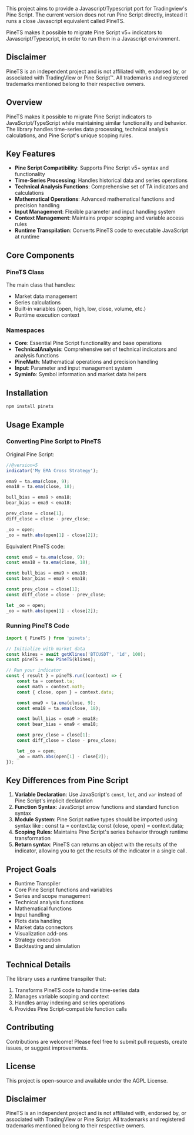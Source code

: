 This project aims to provide a Javascript/Typescript port for Tradingview's Pine Script.
The current version does not run Pine Script directly, instead it runs a close Javascript equivalent called PineTS.

PineTS makes it possible to migrate Pine Script v5+ indicators to Javascript/Typescript, in order to run them in a Javascript environment.

## Disclaimer

PineTS is an independent project and is not affiliated with, endorsed by, or associated with TradingView or Pine Script™. All trademarks and registered trademarks mentioned belong to their respective owners.

## Overview

PineTS makes it possible to migrate Pine Script indicators to JavaScript/TypeScript while maintaining similar functionality and behavior. The library handles time-series data processing, technical analysis calculations, and Pine Script's unique scoping rules.

## Key Features

-   **Pine Script Compatibility**: Supports Pine Script v5+ syntax and functionality
-   **Time-Series Processing**: Handles historical data and series operations
-   **Technical Analysis Functions**: Comprehensive set of TA indicators and calculations
-   **Mathematical Operations**: Advanced mathematical functions and precision handling
-   **Input Management**: Flexible parameter and input handling system
-   **Context Management**: Maintains proper scoping and variable access rules
-   **Runtime Transpilation**: Converts PineTS code to executable JavaScript at runtime

## Core Components

### PineTS Class

The main class that handles:

-   Market data management
-   Series calculations
-   Built-in variables (open, high, low, close, volume, etc.)
-   Runtime execution context

### Namespaces

-   **Core**: Essential Pine Script functionality and base operations
-   **TechnicalAnalysis**: Comprehensive set of technical indicators and analysis functions
-   **PineMath**: Mathematical operations and precision handling
-   **Input**: Parameter and input management system
-   **Syminfo**: Symbol information and market data helpers

## Installation

```bash
npm install pinets
```

## Usage Example

### Converting Pine Script to PineTS

Original Pine Script:

```javascript
//@version=5
indicator('My EMA Cross Strategy');

ema9 = ta.ema(close, 9);
ema18 = ta.ema(close, 18);

bull_bias = ema9 > ema18;
bear_bias = ema9 < ema18;

prev_close = close[1];
diff_close = close - prev_close;

_oo = open;
_oo = math.abs(open[1] - close[2]);
```

Equivalent PineTS code:

```javascript
const ema9 = ta.ema(close, 9);
const ema18 = ta.ema(close, 18);

const bull_bias = ema9 > ema18;
const bear_bias = ema9 < ema18;

const prev_close = close[1];
const diff_close = close - prev_close;

let _oo = open;
_oo = math.abs(open[1] - close[2]);
```

### Running PineTS Code

```javascript
import { PineTS } from 'pinets';

// Initialize with market data
const klines = await getKlines('BTCUSDT', '1d', 100);
const pineTS = new PineTS(klines);

// Run your indicator
const { result } = pineTS.run((context) => {
    const ta = context.ta;
    const math = context.math;
    const { close, open } = context.data;

    const ema9 = ta.ema(close, 9);
    const ema18 = ta.ema(close, 18);

    const bull_bias = ema9 > ema18;
    const bear_bias = ema9 < ema18;

    const prev_close = close[1];
    const diff_close = close - prev_close;

    let _oo = open;
    _oo = math.abs(open[1] - close[2]);
});
```

## Key Differences from Pine Script

1. **Variable Declaration**: Use JavaScript's `const`, `let`, and `var` instead of Pine Script's implicit declaration
2. **Function Syntax**: JavaScript arrow functions and standard function syntax
3. **Module System**: Pine Script native types should be imported using syntax like : const ta = context.ta; const {close, open} = context.data;
4. **Scoping Rules**: Maintains Pine Script's series behavior through runtime transformation
5. **Return syntax**: PineTS can returns an object with the results of the indicator, allowing you to get the results of the indicator in a single call.

## Project Goals

-   Runtime Transpiler
-   Core Pine Script functions and variables
-   Series and scope management
-   Technical analysis functions
-   Mathematical functions
-   Input handling
-   Plots data handling
-   Market data connectors
-   Visualization add-ons
-   Strategy execution
-   Backtesting and simulation

## Technical Details

The library uses a runtime transpiler that:

1. Transforms PineTS code to handle time-series data
2. Manages variable scoping and context
3. Handles array indexing and series operations
4. Provides Pine Script-compatible function calls

## Contributing

Contributions are welcome! Please feel free to submit pull requests, create issues, or suggest improvements.

## License

This project is open-source and available under the AGPL License.

## Disclaimer

PineTS is an independent project and is not affiliated with, endorsed by, or associated with TradingView or Pine Script. All trademarks and registered trademarks mentioned belong to their respective owners.
